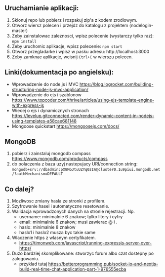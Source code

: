 ## Uruchamianie aplikacji:
 1. Sklonuj repo lub pobierz i rozpakuj zip'a z kodem zrodlowym.
 2. Otworz wiersz polecen i przejdz do katalogu z projektem (nodelogin-master)
 3. Zeby zainstalowac zaleznosci, wpisz polecenie (wystarczy tylko raz): `npm install`
 4. Zeby uruchomic aplikacje, wpisz polecenie: `npm start`
 5. Otworz przegladarke i wpisz w pasku adresu: http://localhost:3000
 6. Zeby zamknac aplikacje, wcisnij `Ctrl+C` w wierszu polecen.

## Linki(dokumentacja po angielsku):
 - Wprowadzenie do node.js i MVC https://blog.logrocket.com/building-structuring-node-js-mvc-application/
 - Wprowadzenie do ejs i szablonow https://www.topcoder.com/thrive/articles/using-ejs-template-engine-with-express-js
 - Wiecej o ejs i dynamicznych stronach https://levelup.gitconnected.com/render-dynamic-content-in-nodejs-using-templates-a58cae681148
 - Mongoose quickstart https://mongoosejs.com/docs/

## MongoDB
 1. pobierz i zainstaluj mongodb compass https://www.mongodb.com/products/compass
 2. do polaczenia z baza uzyj nastepujacy URI/connection string: `mongodb+srv://dbadmin:pX8MoJtuUZYq0zIA@cluster0.1u9piui.mongodb.net/?authMechanism=DEFAULT`

## Co dalej?
 1. Mozliwosc zmiany hasla ze stronki z profilem.
 2. Szyfrowanie hasel i automatyczne resetowanie.
 3. Walidacja wprowadzonych danych na stronie rejestracji. Np. 
    - username: minimalnie 6 znakow; tylko litery i cyfry
    - email: minimalnie 6 znakow; musi zawierac @ i .
    - haslo: minimalnie 8 znakow
    - haslo1 i haslo2 musza byc takie same
 4. Wlaczenie https z wlasnym certyfikatem. 
    - https://timonweb.com/javascript/running-expressjs-server-over-https/
 5. Duzo bardziej skomplikowane: stworzyc forum albo czat dostepny po zalogowaniu.
    - przyklad tutaj https://betterprogramming.pub/socket-io-and-nextjs-build-real-time-chat-application-part-1-976555ecba
